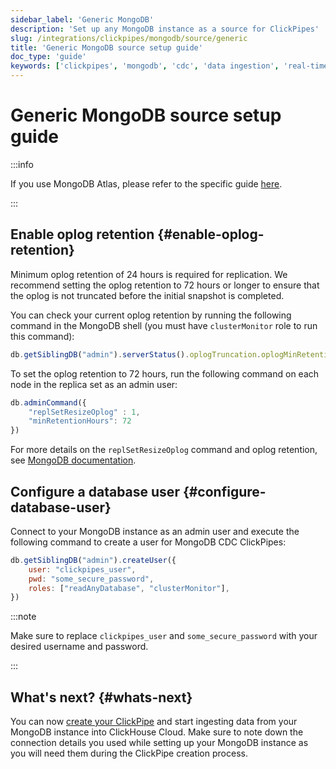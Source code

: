 ```yaml
---
sidebar_label: 'Generic MongoDB'
description: 'Set up any MongoDB instance as a source for ClickPipes'
slug: /integrations/clickpipes/mongodb/source/generic
title: 'Generic MongoDB source setup guide'
doc_type: 'guide'
keywords: ['clickpipes', 'mongodb', 'cdc', 'data ingestion', 'real-time sync']
---
```


# Generic MongoDB source setup guide

:::info

If you use MongoDB Atlas, please refer to the specific guide [here](./atlas).

:::

## Enable oplog retention {#enable-oplog-retention}

Minimum oplog retention of 24 hours is required for replication. We recommend setting the oplog retention to 72 hours or longer to ensure that the oplog is not truncated before the initial snapshot is completed.

You can check your current oplog retention by running the following command in the MongoDB shell (you must have `clusterMonitor` role to run this command):

```javascript
db.getSiblingDB("admin").serverStatus().oplogTruncation.oplogMinRetentionHours
```

To set the oplog retention to 72 hours, run the following command on each node in the replica set as an admin user:

```javascript
db.adminCommand({
    "replSetResizeOplog" : 1,
    "minRetentionHours": 72
})
```

For more details on the `replSetResizeOplog` command and oplog retention, see [MongoDB documentation](https://www.mongodb.com/docs/manual/reference/command/replSetResizeOplog/).

## Configure a database user {#configure-database-user}

Connect to your MongoDB instance as an admin user and execute the following command to create a user for MongoDB CDC ClickPipes:

```javascript
db.getSiblingDB("admin").createUser({
    user: "clickpipes_user",
    pwd: "some_secure_password",
    roles: ["readAnyDatabase", "clusterMonitor"],
})
```

:::note

Make sure to replace `clickpipes_user` and `some_secure_password` with your desired username and password.

:::

## What's next? {#whats-next}

You can now [create your ClickPipe](../index.md) and start ingesting data from your MongoDB instance into ClickHouse Cloud.
Make sure to note down the connection details you used while setting up your MongoDB instance as you will need them during the ClickPipe creation process.
